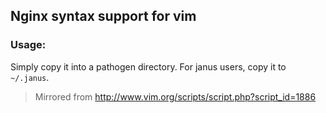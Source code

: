 Nginx syntax support for vim
-----------------------------------------

### Usage:

Simply copy it into a pathogen directory. For janus users, copy it to `~/.janus`.

> Mirrored from http://www.vim.org/scripts/script.php?script_id=1886
